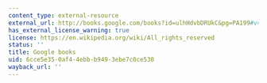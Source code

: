 ```yaml
---
content_type: external-resource
external_url: http://books.google.com/books?id=ulhHdvbDRUkC&pg=PA199#v=onepage
has_external_license_warning: true
license: https://en.wikipedia.org/wiki/All_rights_reserved
status: ''
title: Google books
uid: 6cce5e35-0af4-4ebb-b949-3ebe7c0ce530
wayback_url: ''
---
```

